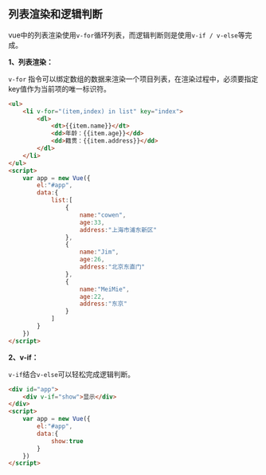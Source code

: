 ## 列表渲染和逻辑判断

vue中的列表渲染使用`v-for`循环列表，而逻辑判断则是使用`v-if / v-else`等完成。

**1、列表渲染：**

`v-for` 指令可以绑定数组的数据来渲染一个项目列表，在渲染过程中，必须要指定key值作为当前项的唯一标识符。

```html
<ul>
    <li v-for="(item,index) in list" key="index">
        <dl>
            <dt>{{item.name}}</dt>
            <dd>年龄：{{item.age}}</dd>
            <dd>籍贯：{{item.address}}</dd>
        </dl>
    </li>
</ul>
<script>
    var app = new Vue({
        el:"#app",
        data:{
            list:[
                {
                    name:"cowen",
                    age:33,
                    address:"上海市浦东新区"
                },
                {
                    name:"Jim",
                    age:26,
                    address:"北京东直门"
                },
                {
                    name:"MeiMie",
                    age:22,
                    address:"东京"
                }
            ]
        }
    })
</script>
```

**2、v-if：**

`v-if`结合`v-else`可以轻松完成逻辑判断。

```html
<div id="app">
    <div v-if="show">显示</div>
</div>
<script>
    var app = new Vue({
        el:"#app",
        data:{
            show:true
        }
    })
</script>
```




